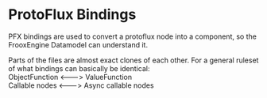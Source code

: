 # ProtoFlux Bindings
PFX bindings are used to convert a protoflux node into a component, so the FrooxEngine Datamodel can understand it.

Parts of the files are almost exact clones of each other. For a general ruleset of what bindings can basically be identical:<br>
ObjectFunction <---> ValueFunction<br>
Callable nodes <---> Async callable nodes
